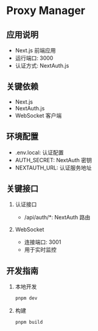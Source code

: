 ﻿# Proxy Manager

## 应用说明
- Next.js 前端应用
- 运行端口: 3000
- 认证方式: NextAuth.js

## 关键依赖
- Next.js
- NextAuth.js
- WebSocket 客户端

## 环境配置
- .env.local: 认证配置
- AUTH_SECRET: NextAuth 密钥
- NEXTAUTH_URL: 认证服务地址

## 关键接口
1. 认证接口
   - /api/auth/*: NextAuth 路由
   
2. WebSocket
   - 连接端口: 3001
   - 用于实时监控

## 开发指南
1. 本地开发
   ```bash
   pnpm dev
   ```

2. 构建
   ```bash
   pnpm build
   ```
